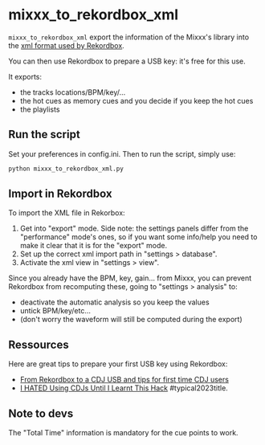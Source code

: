 # mixxx_to_rekordbox_xml

`mixxx_to_rekordbox_xml` export the information of the Mixxx's library
into the [xml format used by Rekordbox](https://cdn.rekordbox.com/files/20200410160904/xml_format_list.pdf).

You can then use Rekordbox to prepare a USB key: it's free for this use.

It exports:

- the tracks locations/BPM/key/...
- the hot cues as memory cues and you decide if you keep the hot cues
- the playlists

## Run the script

Set your preferences in config.ini. Then to run the script, simply use:

```bash
python mixxx_to_rekordbox_xml.py
```

## Import in Rekordbox

To import the XML file in Rekorbox:  

1. Get into "export" mode. Side note: the settings panels differ from the "performance" mode's ones, so if you want some info/help you need to make it clear that it is for the "export" mode.
2. Set up the correct xml import path in "settings > database".
3. Activate the xml view in "settings > view".

Since you already have the BPM, key, gain… from Mixxx, you can prevent Rekordbox from recomputing these, going to "settings > analysis" to:

- deactivate the automatic analysis so you keep the values
- untick BPM/key/etc...
- (don't worry the waveform will still be computed during the export)

## Ressources

Here are great tips to prepare your first USB key using Rekordbox:

- [From Rekordbox to a CDJ USB and tips for first time CDJ users](https://youtu.be/A5f85g-Kvhg)
- [I HATED Using CDJs Until I Learnt This Hack](https://youtu.be/pznqHFsNo2g) #typical2023title.

## Note to devs

The "Total Time" information is mandatory for the cue points to work.
